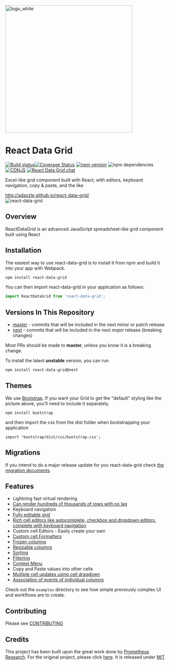 <img width="400" alt="logo_white" src="https://user-images.githubusercontent.com/1432798/48616964-077b9400-e98d-11e8-9b56-f70e0722b83d.png">

# React Data Grid 
[![Build status](https://ci.appveyor.com/api/projects/status/smciktvlkvp6r8w7/branch/master?svg=true)](https://ci.appveyor.com/project/adazzle/react-data-grid/branch/master)[![Coverage Status](https://coveralls.io/repos/adazzle/react-data-grid/badge.svg?branch=master)](https://coveralls.io/r/adazzle/react-data-grid?branch=master) [![npm version](https://badge.fury.io/js/react-data-grid.svg)](http://badge.fury.io/js/react-data-grid) 
![npm dependencies](https://david-dm.org/adazzle/react-data-grid.svg)
[![CDNJS](https://img.shields.io/cdnjs/v/react-data-grid.svg)](https://cdnjs.com/libraries/react-data-grid)
[![React Data Grid chat](https://react-data-grid.herokuapp.com/badge.svg)](https://react-data-grid.herokuapp.com/)

Excel-like grid component built with React, with editors, keyboard navigation, copy &amp; paste, and the like 


http://adazzle.github.io/react-data-grid/  
![react-data-grid](https://cloud.githubusercontent.com/assets/1432798/7348812/78063bd6-ecec-11e4-89d5-ffd327721cd7.PNG)


Overview 
--------
ReactDataGrid is an advanced JavaScript spreadsheet-like grid component built using React

Installation
------------
The easiest way to use react-data-grid is to install it from npm and build it into your app with Webpack.
```sh
npm install react-data-grid
```

You can then import react-data-grid in your application as follows:
```typescript
import ReactDataGrid from 'react-data-grid';
```

Versions In This Repository
--------

- [master](https://github.com/adazzle/react-data-grid/commits/master) - commits that will be included in the next _minor_ or _patch_ release
- [next](https://github.com/adazzle/react-data-grid/commits/next) - commits that will be included in the next _major_ release (breaking changes)

Most PRs should be made to **master**, unless you know it is a breaking change.

To install the latest **unstable** version, you can run 
```sh
npm install react-data-grid@next
```

Themes
------
We use [Bootstrap](https://github.com/twbs/bootstrap). If you want your Grid to get the "default" styling like the picture above, you'll need to include it separately.

```
npm install bootstrap
```
and then import the css from the dist folder when bootstrapping your application
```
import 'bootstrap/dist/css/bootstrap.css';
```

Migrations
--------
If you intend to do a major release update for you react-data-grid check [the migration documents](migrations).
  
Features
--------

- Lightning fast virtual rendering
- [Can render hundreds of thousands of rows with no lag](http://adazzle.github.io/react-data-grid/#/examples/one-million-rows)
- Keyboard navigation
- [Fully editable grid](http://adazzle.github.io/react-data-grid/#/examples/editable)
- [Rich cell editors like autocomplete, checkbox and dropdown editors, complete with keyboard navigation](http://adazzle.github.io/react-data-grid/#/examples/built-in-editors)
- Custom cell Editors - Easily create your own
- [Custom cell Formatters](http://adazzle.github.io/react-data-grid/#/examples/custom-formatters)
- [Frozen columns](http://adazzle.github.io/react-data-grid/#/examples/frozen-cols)
- [Resizable columns](http://adazzle.github.io/react-data-grid/#/examples/resizable-cols)
- [Sorting](http://adazzle.github.io/react-data-grid/#/examples/sortable-cols) 
- [Filtering](http://adazzle.github.io/react-data-grid/#/examples/filterable-sortable-grid) 
- [Context Menu](http://adazzle.github.io/react-data-grid/#/examples/context-menu)
- Copy and Paste values into other cells
- [Multiple cell updates using cell dragdown](http://adazzle.github.io/react-data-grid/#/examples/cell-drag-down)
- [Association of events of individual columns](http://adazzle.github.io/react-data-grid/#/examples/column-events)


Check out the `examples` directory to see how simple previously complex UI
and workflows are to create.


Contributing
------------

Please see [CONTRIBUTING](CONTRIBUTING.md)

Credits 
------------
This project has been built upon the great work done by [Prometheus Research](https://github.com/prometheusresearch). For the original project, please click [here]( https://github.com/prometheusresearch/react-grid). It is released under [MIT](https://github.com/adazzle/react-data-grid/blob/master/LICENSE)
